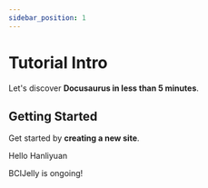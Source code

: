 ```yaml
---
sidebar_position: 1
---
```


# Tutorial Intro

Let's discover **Docusaurus in less than 5 minutes**.

## Getting Started

Get started by **creating a new site**.

Hello Hanliyuan

BCIJelly is ongoing!